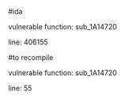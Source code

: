 #ida

vulnerable function: sub_1A14720

line: 406155

#to recompile

vulnerable function: sub_1A14720

line: 55
